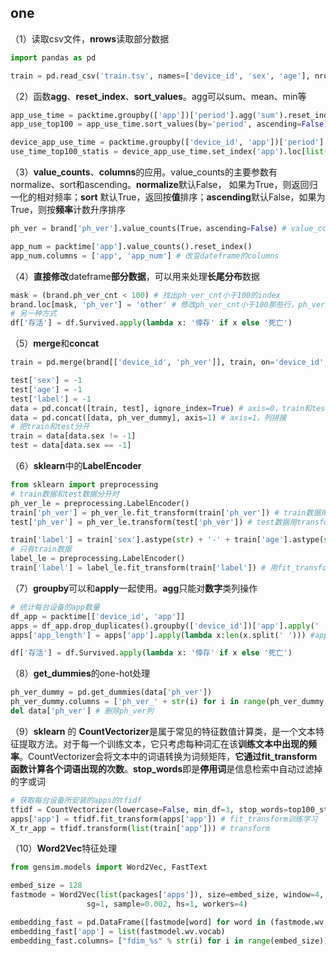## one

（1）读取csv文件，**nrows**读取部分数据

```PYTHON
import pandas as pd

train = pd.read_csv('train.tsv', names=['device_id', 'sex', 'age'], nrows=10000)
```

（2）函数**agg**、**reset_index**、**sort_values**。agg可以sum、mean、min等

```PYTHON
app_use_time = packtime.groupby(['app'])['period'].agg('sum').reset_index() # 统计各个app总使用时长，注意reset_index
app_use_top100 = app_use_time.sort_values(by='period', ascending=False)[:100]['app'] # 筛选出使用时长前100的APP

device_app_use_time = packtime.groupby(['device_id', 'app'])['period'].agg('sum').reset_index()
use_time_top100_statis = device_app_use_time.set_index('app').loc[list(app_use_top100)].reset_index() #另一个表中前100app的数据
```

（3）**value_counts**、**columns**的应用。value_counts的主要参数有normalize、sort和ascending。**normalize**默认False， 如果为True，则返回归一化的相对频率；**sort** 默认True，返回按**值**排序；**ascending**默认False，如果为True，则按**频率**计数升序排序


```PYTHON
ph_ver = brand['ph_ver'].value_counts(True，ascending=False) # value_counts

app_num = packtime['app'].value_counts().reset_index()
app_num.columns = ['app', 'app_num'] # 改变dateframe的columns
```

（4）**直接修改**dateframe**部分数据**，可以用来处理**长尾分布**数据

```PYTHON
mask = (brand.ph_ver_cnt < 100) # 找出ph_ver_cnt小于100的index
brand.loc[mask, 'ph_ver'] = 'other' # 修改ph_ver_cnt小于100那些行，ph_ver的值
# 另一种方式
df['存活'] = df.Survived.apply(lambda x: '倖存' if x else '死亡')
```

（5）**merge**和**concat**

```PYTHON
train = pd.merge(brand[['device_id', 'ph_ver']], train, on='device_id', how='right')

test['sex'] = -1
test['age'] = -1
test['label'] = -1
data = pd.concat([train, test], ignore_index=True) # axis=0，train和test行拼接
data = pd.concat([data, ph_ver_dummy], axis=1) # axis=1，列拼接
# 把train和test分开
train = data[data.sex != -1]
test = data[data.sex == -1]
```

（6）**sklearn**中的**LabelEncoder**

```PYTHON
from sklearn import preprocessing
# train数据和test数据分开时
ph_ver_le = preprocessing.LabelEncoder()
train['ph_ver'] = ph_ver_le.fit_transform(train['ph_ver']) # train数据用fit_transform学习，并更改
test['ph_ver'] = ph_ver_le.transform(test['ph_ver']) # test数据用transform

train['label'] = train['sex'].astype(str) + '-' + train['age'].astype(str)
# 只有train数据 
label_le = preprocessing.LabelEncoder()
train['label'] = label_le.fit_transform(train['label']) # 用fit_transform
```

（7）**groupby**可以和**apply**一起使用。**agg**只能对**数字**类列操作

```PYTHON
# 统计每台设备的app数量
df_app = packtime[['device_id', 'app']]
apps = df_app.drop_duplicates().groupby(['device_id'])['app'].apply(' '.join).reset_index() # app列不是数字
apps['app_length'] = apps['app'].apply(lambda x:len(x.split(' '))) #apply的使用

df['存活'] = df.Survived.apply(lambda x: '倖存' if x else '死亡')
```

（8）**get_dummies**的one-hot处理

```PYTHON
ph_ver_dummy = pd.get_dummies(data['ph_ver'])
ph_ver_dummy.columns = ['ph_ver_' + str(i) for i in range(ph_ver_dummy.shape[1])]
del data['ph_ver'] # 删除ph_ver列
```

（9）**sklearn** 的 **CountVectorizer**是属于常见的特征数值计算类，是一个文本特征提取方法。对于每一个训练文本，它只考虑每种词汇在该**训练文本中出现的频率**。CountVectorizer会将文本中的词语转换为词频矩阵，**它通过fit_transform函数计算各个词语出现的次数**。**stop_words**即是**停用词**是信息检索中自动过滤掉的字或词

```PYTHON
# 获取每台设备所安装的apps的tfidf
tfidf = CountVectorizer(lowercase=False, min_df=3, stop_words=top100_statis.columns.tolist()[1:7])
apps['app'] = tfidf.fit_transform(apps['app']) # fit_transform训练学习
X_tr_app = tfidf.transform(list(train['app'])) # transform
```

（10）**Word2Vec**特征处理

```PYTHON
from gensim.models import Word2Vec, FastText

embed_size = 128
fastmode = Word2Vec(list(packages['apps']), size=embed_size, window=4, min_count=3, negative=2,
                 sg=1, sample=0.002, hs=1, workers=4)  

embedding_fast = pd.DataFrame([fastmode[word] for word in (fastmode.wv.vocab)])
embedding_fast['app'] = list(fastmodel.wv.vocab)
embedding_fast.columns= ["fdim_%s" % str(i) for i in range(embed_size)]+["app"]
```



